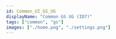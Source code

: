 ```yaml
---
id: Common_UI_GS_UG
displayName: "Common GS UG (ID7)"
tags: ["common", "gs"]
images: ["./home.png", "./settings.png"]
---
```

